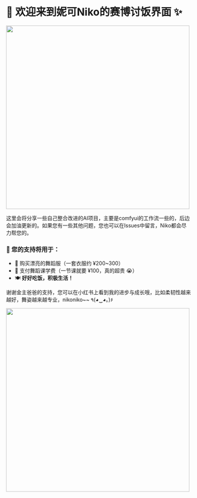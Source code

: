 
# 🌟 欢迎来到妮可Niko的赛博讨饭界面 ✨

<img src="https://postimg.cc/FfLQ8kMN" width="500px">

这里会将分享一些自己整合改进的AI项目，主要是comfyui的工作流一些的，后边会加油更新的。如果您有一些其他问题，您也可以在Issues中留言，Niko都会尽力帮您的。

### 💖 您的支持将用于：
- 👗 购买漂亮的舞蹈服（一套衣服约 ¥200~300）
- 💃 支付舞蹈课学费（一节课就要 ¥100，真的超贵 😭）
- 🍽️ **好好吃饭，积极生活！**

谢谢金主爸爸的支持，您可以在小红书上看到我的进步与成长哦，比如柔韧性越来越好，舞姿越来越专业，nikoniko~~ ٩(◕‿◕｡)۶

<img src="https://postimg.cc/9w2gxDh8" width="500px">
